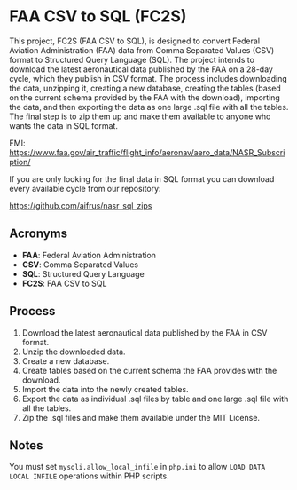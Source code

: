 # FAA CSV to SQL (FC2S)

This project, FC2S (FAA CSV to SQL), is designed to convert Federal Aviation Administration (FAA) data from Comma Separated Values (CSV) format to Structured Query Language (SQL). The project intends to download the latest aeronautical data published by the FAA on a 28-day cycle, which they publish in CSV format. The process includes downloading the data, unzipping it, creating a new database, creating the tables (based on the current schema provided by the FAA with the download), importing the data, and then exporting the data as one large .sql file with all the tables. The final step is to zip them up and make them available to anyone who wants the data in SQL format.

FMI: https://www.faa.gov/air_traffic/flight_info/aeronav/aero_data/NASR_Subscription/

If you are only looking for the final data in SQL format you can download every available cycle from our repository:

https://github.com/aifrus/nasr_sql_zips

## Acronyms

- **FAA**: Federal Aviation Administration
- **CSV**: Comma Separated Values
- **SQL**: Structured Query Language
- **FC2S**: FAA CSV to SQL

## Process

1. Download the latest aeronautical data published by the FAA in CSV format.
2. Unzip the downloaded data.
3. Create a new database.
4. Create tables based on the current schema the FAA provides with the download.
5. Import the data into the newly created tables.
6. Export the data as individual .sql files by table and one large .sql file with all the tables.
7. Zip the .sql files and make them available under the MIT License.

## Notes

You must set `mysqli.allow_local_infile` in `php.ini` to allow `LOAD DATA LOCAL INFILE` operations within PHP scripts.
